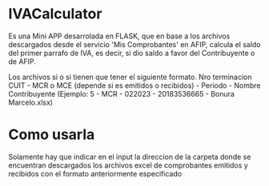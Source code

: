 # IVACalculator


Es una Mini APP desarrolada en FLASK, que en base a los archivos descargados desde el servicio 'Mis Comprobantes' en AFIP, calcula el saldo del primer parrafo de IVA, es decir, si dio saldo a favor del Contribuyente o de AFIP.

Los archivos si o si tienen que tener el siguiente formato. Nro terminacion CUIT - MCR o MCE (depende si es emitidos o recibidos) - Periodo - Nombre Contribuyente (Ejemplo: 5 - MCR - 022023 - 20183536665 - Bonura Marcelo.xlsx)

# Como usarla

Solamente hay que indicar en el input la direccion de la carpeta donde se encuentran descargados los archivos excel de comprobantes emitidos y recibidos con el formato anteriormente especificado
